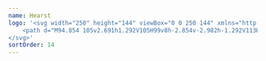 ```yaml
---
name: Hearst
logo: '<svg width="250" height="144" viewBox="0 0 250 144" xmlns="http://www.w3.org/2000/svg">
    <path d="M94.854 105v2.691h1.292V105H99v8h-2.854v-2.982h-1.292V113H92v-8h2.854zm16.075 0v2.036H108v.873h2.714v2.036H108v.946h3V113h-6v-8h5.929zm10.61 0l2.461 8h-3.234l-.282-1.309h-2.25l-.281 1.309H115l2.531-8h4.008zm10.261 0c2.067 0 3 .432 3 2.018 0 1.009-.533 1.586-1.467 1.874.934.144 1.2.649 1.334 1.802l.066.865c.021.109.041.231.063.365.05.307.111.674.204 1.076h-2.8l-.2-1.081-.067-.577c-.133-.865-.2-1.225-.866-1.225h-.267V113h-2.733v-8h3.733zm10.804 0c2.01 0 3.119.786 3.119 2.143v.143h-2.565c0-.5-.208-.715-.693-.715-.415 0-.623.215-.623.5 0 .572.554.5 1.524.786 1.802.5 2.634 1 2.634 2.429 0 1.643-1.317 2.714-3.535 2.714-2.217 0-3.465-.857-3.465-2.357v-.286h2.772v.143c0 .571.208.857.763.857.415 0 .693-.214.693-.571 0-.286-.139-.429-.278-.572-.415-.214-1.108-.285-2.009-.571-1.248-.429-1.802-1-1.802-2.143 0-1.571 1.247-2.5 3.465-2.5zM157 105v2.109h-1.969V113h-3.062v-5.891H150V105h7zm-37.641 1.6l-.773 3.127h1.406l-.633-3.127zm11.708.202h-.334v1.513h.2c.667 0 1-.288 1-.792 0-.505-.266-.721-.866-.721zM118.351 30v22.964h12.298V30H157v68h-26.351V72.569h-12.298V98H92V30h26.351z" fill="currentColor" fill-rule="evenodd"></path>
</svg>'
sortOrder: 14
---
```

